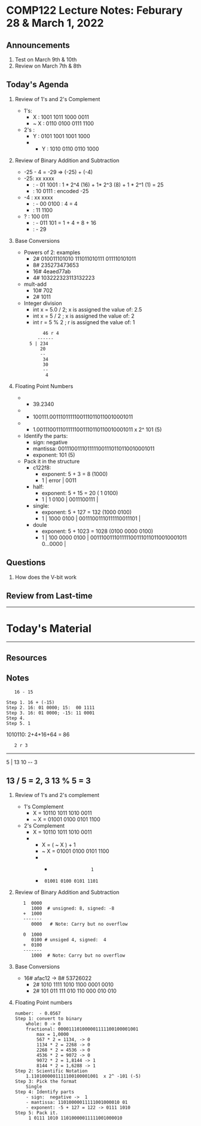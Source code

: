 # COMP122 Lecture Notes: Feburary 28 & March 1, 2022

## Announcements
   1. Test on March 9th & 10th
   1. Review on March 7th & 8th

## Today's Agenda
   1. Review of 1's and 2's Complement
      * 1's:
        -   X  : 1001 1011 1000 0011
        -  ~ X : 0110 0100 0111 1100 
      * 2's    :
        -   Y  : 0101 1001 1001 1000
        -  - Y : 1010 0110 0110 1000 

   1. Review of Binary Addition and Subtraction
      * -25 - 4 = -29  => (-25) +  (-4)
      * -25: xx xxxx
        *  : -  01 1001  : 1 * 2^4 (16) + 1* 2^3 (8) + 1 * 2^1 (1) = 25
        *  : 10 0111     : encoded -25
      * -4 : xx xxxx
        *  : - 00 0100   : 4 = 4
        *  : 11 1100
      *  ? : 100 011
         *  : - 011 101  = 1 + 4 + 8 + 16
         *  : - 29
   1. Base Conversions
      * Powers of 2: examples
        * 2#  010011101010 111011010111 011110101011
        * 8#  235273473653 
        * 16# 4eaed77ab
        *  4# 103222323113132223
      * mult-add
        * 10# 702
        * 2#  1011
      * Integer division
        -  int x = 5.0 / 2;   x is assigned the value of: 2.5
        -  int x = 5 / 2 ;    x is assigned the value of: 2
        -  int r = 5 % 2 ;    r is assigned the value of: 1
        ```
               46 r 4
             ------
          5 | 234
              20
              --
               34
               30
               --
                4

        ```
   1. Floating Point Numbers
      - - 39.2340
      - - 100111.00111011111001110110110010001011
      - - 1.0011100111011111001110110110010001011 x 2^ 101 (5)
      - Identify the parts:
        - sign: negative
        - mantissa: 0011100111011111001110110110010001011
        - exponent: 101 (5)
      - Pack it in the structure
        - c122f8:
          - exponent: 5 + 3 = 8 (1000)
          - 1 | error | 0011
        - half:
          - exponent: 5 + 15 = 20 ( 1 0100)
          - 1 | 1 0100 | 0011100111 |
        - single:
          - exponent: 5 + 127 = 132  (1000 0100)
          - 1 | 1000 0100 | 00111001110111110011101 |
        - doule
          - exponent: 5 + 1023 = 1028 (0100 0000 0100)
          - 1 | 100 0000 0100 | 0011100111011111001110110110010001011 0...0000 |
## Questions
   1. How does the V-bit work


## Review from Last-time

---
# Today's Material


---
## Resources
## Notes
```
   16 - 15

Step 1. 16 + (-15)
Step 2. 16: 01 0000; 15:  00 1111
Step 3. 16: 01 0000; -15: 11 0001
Step 4.
Step 5. 1
```

1010110:   2+4+16+64 = 86

       2 r 3
   -----
5 |  13
     10
     --
      3

13 / 5 = 2, 3
13 % 5 = 3
---
  1. Review of 1's and 2's complement
      * 1's Complement
        -   X = 10110 1011 1010 0011
        - ~ X = 01001 0100 0101 1100
      * 2's Complement
        -   X = 10110 1011 1010 0011
        - - X = ( ~ X ) + 1
          *  ~ X = 01001 0100 0101 1100
            -    +                    1
            -      01001 0100 0101 1101
   1. Review of Binary Addition and Subtraction
      ```
         1  0000
            1000  # unsigned: 8, signed: -8
         +  1000
         -------
            0000   # Note: Carry but no overflow

         0  1000
            0100 # unsiged 4, signed:  4 
         +  0100
         -------
            1000  # Note: Carry but no overflow

      ```


   1. Base Conversions
      - 16#  afac12  ->  8# 53726022
        * 2# 1010 1111 1010 1100 0001 0010 
        * 2# 101 011 111 010 110 000 010 010

   1. Floating Point numbers
      ``` 
      number:  - 0.0567
      Step 1: convert to binary
          whole: 0 -> 0
          fractional: 000011101000001111100100001001
              max = 1,0000
              567 * 2 = 1134, -> 0
              1134 * 2 = 2268 -> 0
              2268 * 2 = 4536 -> 0
              4536 * 2 = 9072 -> 0
              9072 * 2 = 1,8144 -> 1
              8144 * 2 = 1,6288 -> 1
      Step 2: Scientific Notation
          1.1101000001111100100001001  x 2^ -101 (-5)
      Step 3: Pick the format
          Single
      Step 4: Identify parts
          - sign:  negative ->  1
          - mantissa: 11010000011111001000010 01
          - exponent: -5 + 127 = 122 -> 0111 1010
      Step 5: Pack it.
           1 0111 1010 11010000011111001000010

      ```

